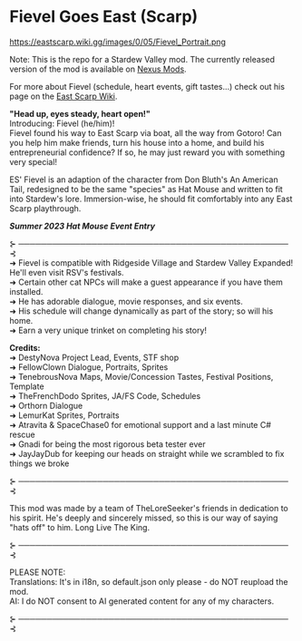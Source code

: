 # Fievel Goes East (Scarp)
  
https://eastscarp.wiki.gg/images/0/05/Fievel_Portrait.png
   
Note: This is the repo for a Stardew Valley mod. The currently released version of the mod is available on [Nexus Mods](https://www.nexusmods.com/stardewvalley/mods/17315).

For more about Fievel (schedule, heart events, gift tastes...) check out his page on the [East Scarp Wiki](https://eastscarp.wiki.gg/wiki/Fievel).

**"Head up, eyes steady, heart open!"**  
﻿﻿﻿﻿
Introducing: Fievel (he/him)!  
Fievel found his way to East Scarp﻿ via boat, all the way from Gotoro! Can you help him make friends, turn his house into a home, and build his entrepreneurial confidence? If so, he may just reward you with something very special! 

ES' Fievel is an adaption of the character from Don Bluth's An American Tail, redesigned to be the same "species" as Hat Mouse and written to fit into Stardew's lore. Immersion-wise, he should fit comfortably into any East Scarp playthrough.  

***Summer 2023 Hat Mouse Event Entry***  

﻿⊱ ──────────────────────────────────────────────── ⊰  
﻿
➜ Fievel is compatible with Ridgeside Village and Stardew Valley Expanded! He'll even visit RSV's festivals.  
➜ Certain other cat NPCs will make a guest appearance if you have them installed.   
➜ He has adorable dialogue, movie responses, and six events.   
➜ His schedule will change dynamically as part of the story; so will his home.  
➜ Earn a very unique trinket on completing his story!  

**Credits:**  
➜ DestyNova Project Lead, Events, STF shop   
➜ FellowClown Dialogue, Portraits, Sprites  
➜ TenebrousNova Maps, Movie/Concession Tastes, Festival Positions, Template  
➜ TheFrenchDodo Sprites, JA/FS Code, Schedules  
➜ Orthorn Dialogue   
➜ LemurKat Sprites, Portraits  
➜ Atravita & SpaceChase0﻿ for emotional support and a last minute C# rescue  
➜ Gnadi for being the most rigorous beta tester ever  
➜ JayJayDub for keeping our heads on straight while we scrambled to fix things we broke   
  
﻿⊱ ──────────────────────────────────────────────── ⊰
  
This mod was made by a team of TheLoreSeeker's friends in dedication to his spirit. He's deeply and sincerely missed, so this is our way of saying "hats off" to him. Long Live The King.﻿  
  
﻿⊱ ──────────────────────────────────────────────── ⊰  
  
PLEASE NOTE:   
Translations: It's in i18n, so default.json only please - do NOT reupload the mod.   
AI: I do NOT consent to AI generated content for any of my characters.   
  
﻿⊱ ──────────────────────────────────────────────── ⊰  
  
